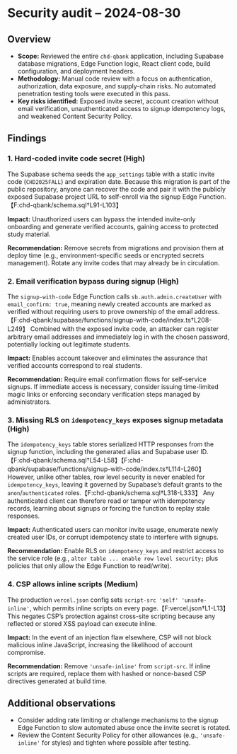 # Security audit – 2024-08-30

## Overview
- **Scope:** Reviewed the entire `chd-qbank` application, including Supabase database migrations, Edge Function logic, React client code, build configuration, and deployment headers.
- **Methodology:** Manual code review with a focus on authentication, authorization, data exposure, and supply-chain risks. No automated penetration testing tools were executed in this pass.
- **Key risks identified:** Exposed invite secret, account creation without email verification, unauthenticated access to signup idempotency logs, and weakened Content Security Policy.

## Findings

### 1. Hard-coded invite code secret (High)
The Supabase schema seeds the `app_settings` table with a static invite code (`CHD2025FALL`) and expiration date. Because this migration is part of the public repository, anyone can recover the code and pair it with the publicly exposed Supabase project URL to self-enroll via the signup Edge Function.【F:chd-qbank/schema.sql†L91-L103】

**Impact:** Unauthorized users can bypass the intended invite-only onboarding and generate verified accounts, gaining access to protected study material.

**Recommendation:** Remove secrets from migrations and provision them at deploy time (e.g., environment-specific seeds or encrypted secrets management). Rotate any invite codes that may already be in circulation.

### 2. Email verification bypass during signup (High)
The `signup-with-code` Edge Function calls `sb.auth.admin.createUser` with `email_confirm: true`, meaning newly created accounts are marked as verified without requiring users to prove ownership of the email address.【F:chd-qbank/supabase/functions/signup-with-code/index.ts†L208-L249】 Combined with the exposed invite code, an attacker can register arbitrary email addresses and immediately log in with the chosen password, potentially locking out legitimate students.

**Impact:** Enables account takeover and eliminates the assurance that verified accounts correspond to real students.

**Recommendation:** Require email confirmation flows for self-service signups. If immediate access is necessary, consider issuing time-limited magic links or enforcing secondary verification steps managed by administrators.

### 3. Missing RLS on `idempotency_keys` exposes signup metadata (High)
The `idempotency_keys` table stores serialized HTTP responses from the signup function, including the generated alias and Supabase user ID.【F:chd-qbank/schema.sql†L54-L58】【F:chd-qbank/supabase/functions/signup-with-code/index.ts†L114-L260】 However, unlike other tables, row level security is never enabled for `idempotency_keys`, leaving it governed by Supabase’s default grants to the `anon`/`authenticated` roles.【F:chd-qbank/schema.sql†L318-L333】 Any authenticated client can therefore read or tamper with idempotency records, learning about signups or forcing the function to replay stale responses.

**Impact:** Authenticated users can monitor invite usage, enumerate newly created user IDs, or corrupt idempotency state to interfere with signups.

**Recommendation:** Enable RLS on `idempotency_keys` and restrict access to the service role (e.g., `alter table ... enable row level security;` plus policies that only allow the Edge Function to read/write).

### 4. CSP allows inline scripts (Medium)
The production `vercel.json` config sets `script-src 'self' 'unsafe-inline'`, which permits inline scripts on every page.【F:vercel.json†L1-L13】 This negates CSP’s protection against cross-site scripting because any reflected or stored XSS payload can execute inline.

**Impact:** In the event of an injection flaw elsewhere, CSP will not block malicious inline JavaScript, increasing the likelihood of account compromise.

**Recommendation:** Remove `'unsafe-inline'` from `script-src`. If inline scripts are required, replace them with hashed or nonce-based CSP directives generated at build time.

## Additional observations
- Consider adding rate limiting or challenge mechanisms to the signup Edge Function to slow automated abuse once the invite secret is rotated.
- Review the Content Security Policy for other allowances (e.g., `'unsafe-inline'` for styles) and tighten where possible after testing.
